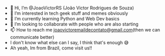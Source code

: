 - 👋 Hi, I’m @JoaoVictorRS (João Victor Rodrigues de Souza)
- 👀 I’m interested in tech geek stuff and memes obviously
- 🌱 I’m currently learning Python and Web Dev basics
- 💞️ I’m looking to collaborate with people who are also starting
- 📫 How to reach me joaovictoremaildecontato@gmail.com(then we can communicate better)
- I don't know what else can I say, I think that's enough 😅
- Ah yeah, Im from Brazil, come visit us!!

<!---
JoaoVictorRS/JoaoVictorRS is a ✨ special ✨ repository because its `README.md` (this file) appears on your GitHub profile.
You can click the Preview link to take a look at your changes.
--->
